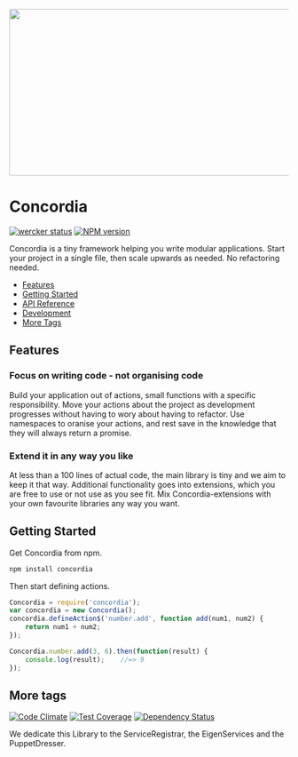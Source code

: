 <a href="https://github.com/concordiajs/concordia"><img src="https://raw.githubusercontent.com/concordiajs/concordia/master/images/concordia.png" align="center"  height="300" width="600"/></a>

# Concordia
[![wercker status](https://app.wercker.com/status/cda739f10bd52559975e497cbdbbe9c3/s/master "wercker status")](https://app.wercker.com/project/bykey/cda739f10bd52559975e497cbdbbe9c3)
[![NPM version](https://badge.fury.io/js/concordia.svg)](http://badge.fury.io/js/concordia)

Concordia is a tiny framework helping you write modular applications.
Start your project in a single file, then scale upwards as needed.
No refactoring needed.

* [Features](#features)
* [Getting Started](#getting-started)
* [API Reference](https://github.com/concordiajs/concordia/wiki/API)
* [Development](https://github.com/concordiajs/concordia/wiki/Development)
* [More Tags](#more-tags)

## Features

### Focus on writing code - not organising code
Build your application out of actions, small functions with a specific responsibility.
Move your actions about the project as development progresses without having to  wory about having to refactor.
Use namespaces to oranise your actions, and rest save in the knowledge that they will always return a promise.

### Extend it in any way you like
At less than a 100 lines of actual code, the main library is tiny and we aim to keep it that way.
Additional functionality goes into extensions, which you are free to use or not use as you see fit.
Mix Concordia-extensions with your own favourite libraries any way you want.

## Getting Started
Get Concordia from npm.

```js
npm install concordia
```

Then start defining actions.

```js
Concordia = require('concordia');
var concordia = new Concordia();
concordia.defineAction$('number.add', function add(num1, num2) {
    return num1 + num2;
});

Concordia.number.add(3, 6).then(function(result) {
    console.log(result);    //=> 9
});
```

## More tags
[![Code Climate](https://codeclimate.com/github/ConcordiaJS/concordia/badges/gpa.svg)](https://codeclimate.com/github/ConcordiaJS/concordia)
[![Test Coverage](https://codeclimate.com/github/ConcordiaJS/concordia/badges/coverage.svg)](https://codeclimate.com/github/ConcordiaJS/concordia)
[![Dependency Status](https://gemnasium.com/ConcordiaJS/concordia.svg)](https://gemnasium.com/ConcordiaJS/concordia)

We dedicate this Library to the ServiceRegistrar, the EigenServices and the PuppetDresser.
